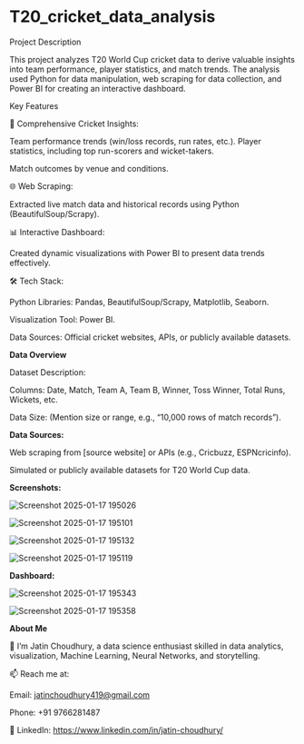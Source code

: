 # T20_cricket_data_analysis

Project Description

This project analyzes T20 World Cup cricket data to derive valuable insights into team performance, player statistics, and match trends. The analysis used Python for data manipulation, web scraping for data collection, and Power BI for creating an interactive dashboard.


Key Features

🏏 Comprehensive Cricket Insights:

Team performance trends (win/loss records, run rates, etc.).
Player statistics, including top run-scorers and wicket-takers.

Match outcomes by venue and conditions.

🌐 Web Scraping:

Extracted live match data and historical records using Python (BeautifulSoup/Scrapy).

📊 Interactive Dashboard:

Created dynamic visualizations with Power BI to present data trends effectively.

🛠️ Tech Stack:

Python Libraries: Pandas, BeautifulSoup/Scrapy, Matplotlib, Seaborn.

Visualization Tool: Power BI.

Data Sources: Official cricket websites, APIs, or publicly available datasets.

**Data Overview**

Dataset Description:

Columns: Date, Match, Team A, Team B, Winner, Toss Winner, Total Runs, Wickets, etc.

Data Size: (Mention size or range, e.g., “10,000 rows of match records”).

**Data Sources:**

Web scraping from [source website] or APIs (e.g., Cricbuzz, ESPNcricinfo).

Simulated or publicly available datasets for T20 World Cup data.

**Screenshots:**

![Screenshot 2025-01-17 195026](https://github.com/user-attachments/assets/bcb50830-c517-44b7-a6f7-e1bef6b78e6b)

![Screenshot 2025-01-17 195101](https://github.com/user-attachments/assets/92e481d0-b861-4962-9be3-2d61f9cb2781)

![Screenshot 2025-01-17 195132](https://github.com/user-attachments/assets/0af38a79-aea9-46e0-acf3-af61f770f168)

![Screenshot 2025-01-17 195119](https://github.com/user-attachments/assets/881116fd-5772-4a66-9c13-ee4281b308eb)


**Dashboard:**

![Screenshot 2025-01-17 195343](https://github.com/user-attachments/assets/504fe6e5-a056-43bc-9079-63673b9f8308)

![Screenshot 2025-01-17 195358](https://github.com/user-attachments/assets/d9d96397-fb1c-4203-ba73-b13b57c966a5)


**About Me**

👋 I’m Jatin Choudhury, a data science enthusiast skilled in data analytics, visualization, Machine Learning, Neural Networks, and storytelling.

📫 Reach me at:

Email: jatinchoudhury419@gmail.com

Phone: +91 9766281487

💼 LinkedIn: https://www.linkedin.com/in/jatin-choudhury/
